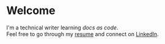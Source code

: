 # Welcome
I'm a technical writer learning _docs as code_.  
Feel free to go through my [resume](https://sachin-v-k.github.io/Sachin-K/) and connect on [LinkedIn](https://www.linkedin.com/).
